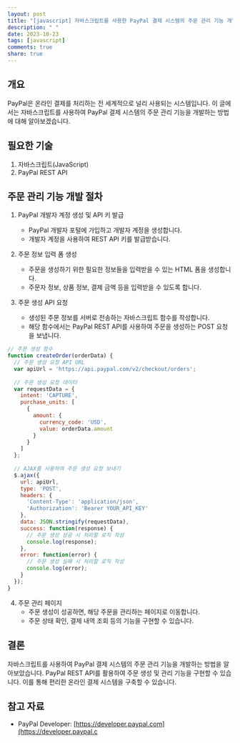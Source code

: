 ```yaml
---
layout: post
title: "[javascript] 자바스크립트를 사용한 PayPal 결제 시스템의 주문 관리 기능 개발하기"
description: " "
date: 2023-10-23
tags: [javascript]
comments: true
share: true
---
```


## 개요
PayPal은 온라인 결제를 처리하는 전 세계적으로 널리 사용되는 시스템입니다. 이 글에서는 자바스크립트를 사용하여 PayPal 결제 시스템의 주문 관리 기능을 개발하는 방법에 대해 알아보겠습니다. 

## 필요한 기술
1. 자바스크립트(JavaScript)
2. PayPal REST API

## 주문 관리 기능 개발 절차
1. PayPal 개발자 계정 생성 및 API 키 발급
    - PayPal 개발자 포털에 가입하고 개발자 계정을 생성합니다.
    - 개발자 계정을 사용하여 REST API 키를 발급받습니다.

2. 주문 정보 입력 폼 생성
    - 주문을 생성하기 위한 필요한 정보들을 입력받을 수 있는 HTML 폼을 생성합니다.
    - 주문자 정보, 상품 정보, 결제 금액 등을 입력받을 수 있도록 합니다.

3. 주문 생성 API 요청
    - 생성된 주문 정보를 서버로 전송하는 자바스크립트 함수를 작성합니다.
    - 해당 함수에서는 PayPal REST API를 사용하여 주문을 생성하는 POST 요청을 보냅니다.

```javascript
// 주문 생성 함수
function createOrder(orderData) {
  // 주문 생성 요청 API URL
  var apiUrl = 'https://api.paypal.com/v2/checkout/orders';
  
  // 주문 생성 요청 데이터
  var requestData = {
    intent: 'CAPTURE',
    purchase_units: [
      {
        amount: {
          currency_code: 'USD',
          value: orderData.amount
        }
      }
    ]
  };
  
  // AJAX를 사용하여 주문 생성 요청 보내기
  $.ajax({
    url: apiUrl,
    type: 'POST',
    headers: {
      'Content-Type': 'application/json',
      'Authorization': 'Bearer YOUR_API_KEY'
    },
    data: JSON.stringify(requestData),
    success: function(response) {
      // 주문 생성 성공 시 처리할 로직 작성
      console.log(response);
    },
    error: function(error) {
      // 주문 생성 실패 시 처리할 로직 작성
      console.log(error);
    }
  });
}
```

4. 주문 관리 페이지
    - 주문 생성이 성공하면, 해당 주문을 관리하는 페이지로 이동합니다.
    - 주문 상태 확인, 결제 내역 조회 등의 기능을 구현할 수 있습니다.
  
## 결론
자바스크립트를 사용하여 PayPal 결제 시스템의 주문 관리 기능을 개발하는 방법을 알아보았습니다. PayPal REST API를 활용하여 주문 생성 및 관리 기능을 구현할 수 있습니다. 이를 통해 편리한 온라인 결제 시스템을 구축할 수 있습니다.

## 참고 자료
- PayPal Developer: [https://developer.paypal.com](https://developer.paypal.c